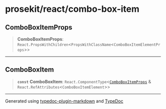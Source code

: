# prosekit/react/combo-box-item

<a id="ComboBoxItemProps" name="ComboBoxItemProps"></a>

## ComboBoxItemProps

> **ComboBoxItemProps**: `React.PropsWithChildren`\<`PropsWithClassName`\<`ComboBoxItemElementProps`\>\>

***

<a id="ComboBoxItem" name="ComboBoxItem"></a>

## ComboBoxItem

> **`const`** **ComboBoxItem**: `React.ComponentType`\<[`ComboBoxItemProps`](combo-box-item.md#ComboBoxItemProps) & `React.RefAttributes`\<`ComboBoxItemElement`\>\>

***

Generated using [typedoc-plugin-markdown](https://www.npmjs.com/package/typedoc-plugin-markdown) and [TypeDoc](https://typedoc.org/)
